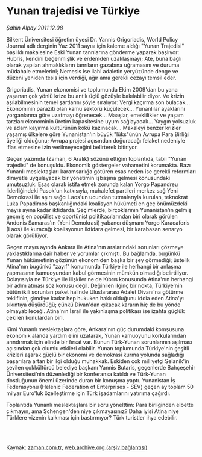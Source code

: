 # Yunan trajedisi ve Türkiye

*Şahin Alpay 2011.12.08*

<td class="columnist-detail">
<p>Bilkent Üniversitesi öğretim üyesi Dr. Yannis Grigoriadis, World Policy Journal adlı derginin Yaz 2011 sayısı için kaleme aldığı "Yunan Trajedisi" başlıklı makalesine Eski Yunan tanrılarına gönderme yaparak başlıyor: Hubris, kendini beğenmişlik ve erdemden uzaklaşmayı; Ate, buna bağlı olarak yapılan ahmaklıkların tanrıların gazabına uğramasını ve duruma müdahale etmelerini; Nemesis ise ilahi adaletin yeryüzünde denge ve düzeni yeniden tesis için verdiği, ağır ama gerekli cezayı temsil eder.</p>
<p>
<div id="haberMetinDiv">
<p>Grigoriadis, Yunan ekonomisi ve toplumunda Ekim 2009'dan bu yana yaşanan çok yönlü krize bu antik üçlü gözüyle bakılabilir diyor. Ve krizin aşılabilmesinin temel şartlarını şöyle sıralıyor: Vergi kaçırma son bulacak... Ekonominin paraziti olan kamu sektörü küçülecek... Yunanlılar ayaklarını yorganlarına göre uzatmayı öğrenecek... Maaşlar, emeklilikler ve yaşam tarzları ekonominin üretim kapasitesine uyum sağlayacak... Yaygın yolsuzluk ve adam kayırma kültürünün kökü kazınacak... Makaleyi benzer krizler yaşamış ülkelere göre Yunanistan'ın büyük "lüks"ünün Avrupa Para Birliği üyeliği olduğunu; Avrupa projesi açısından doğuracağı felaket nedeniyle iflas etmesine izin verilmeyeceğini belirterek bitiriyor.
<p>Geçen yazımda (Zaman, 6 Aralık) sözünü ettiğim toplantıda, tabii "Yunan trajedisi" de konuşuldu. Ekonomik göstergeler vahametini korumakta. Bazı Yunanlı meslektaşları karamsarlığa götüren esas neden ise gerekli reformları dirayetle uygulayacak bir yönetimin işbaşına gelmesi konusundaki umutsuzluk. Esas olarak istifa etmek zorunda kalan Yorgo Papandreu liderliğindeki Pasok'un katkısıyla, muhalefet partileri merkez sağ Yeni Demokrasi ile aşırı sağcı Laos'un ucundan tutmalarıyla kurulan, teknokrat Luka Papadimos başkanlığındaki koalisyon hükümeti en geç önümüzdeki mayıs ayına kadar iktidarda. Seçimlerde, birçoklarının Yunanistan'ın gelmiş geçmiş en popülist ve oportünist politikacılarından biri olarak görülen Andonis Samaras'ın (Yeni Demokrasi) yabancı düşmanı Yorgo Karacaferis (Laos) ile kuracağı koalisyonun iktidara gelmesi, bir karabasan senaryo olarak görülüyor.
<p>Geçen mayıs ayında Ankara ile Atina'nın aralarındaki sorunları çözmeye yaklaştıklarına dair haber ve yorumlar çıkmıştı. Bu bağlamda, bugünkü Yunan hükümetinin gözünün ekonomiden başka bir şey görmediği; üstelik Atina'nın bugünkü "zayıf" konumunda Türkiye ile herhangi bir anlaşma yapmasının kamuoyundan kabul görmesinin mümkün olmadığı belirtiliyor. Dolayısıyla ne Türkiye ile ilişkiler ne de Kıbrıs konusunda Atina'nın herhangi bir adım atması söz konusu değil. Değinilen ilginç bir nokta, Türkiye'nin bütün ikili sorunları paket halinde Uluslararası Adalet Divanı'na götürme teklifinin, şimdiye kadar hep hukuken haklı olduğunu iddia eden Atina'yı sıkıntıya düşürdüğü; çünkü Divan'dan çıkacak kararın hiç de bu yönde olmayabileceği. Atina'nın İsrail ile yakınlaşma politikası ise izahta güçlük çekilen konulardan biri.
<p>Kimi Yunanlı meslektaşlara göre, Ankara'nın güç durumdaki komşusuna ekonomik alanda yardım elini uzatarak, Yunan kamuoyunu korkularından arındırmak için elinde bir fırsat var. Bunun Türk-Yunan sorunlarının aşılması açısından çok olumlu etkileri olabilir. Yunan toplumunda Türkiye'nin çeşitli krizleri aşarak güçlü bir ekonomi ve demokrasi kurma yolunda sağladığı başarılara artan bir ilgi olduğu muhakkak. Eskiden çok milliyetçi Selanik'in sevilen çokkültürcü belediye başkanı Yannis Butaris, geçenlerde Bahçeşehir Üniversitesi'nin düzenlediği bir konferansa katıldı ve Türk-Yunan dostluğunun önemi üzerinde duran bir konuşma yaptı. Yunanistan İş Federasyonu (Helenic Federation of Enterprises - SEV) geçen ay toplam 50 milyar Euro'luk özelleştirme için Türk işadamlarını yatırıma çağırdı.
<p>Toplantıda Yunanlı meslektaşlara bir soru yönelttim: Para birliğinden elbette çıkmayın, ama Schengen'den niye çıkmayasınız? Daha iyisi Atina niye Türklere vizenin kalkması için bastırmıyor? Türk turistler ihya edebilir.</p></p></p></p></p></div>
</p>


<p><br>
		 </br></p></td>

Kaynak: [zaman.com.tr](http://zaman.com.tr/yazar.do?yazino=1211743), [web.archive.org (arşiv bağlantısı)](http://web.archive.org/web/20120115161225/http://www.zaman.com.tr:80/yazar.do?yazino=1211743)
